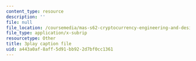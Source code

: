```yaml
---
content_type: resource
description: ''
file: null
file_location: /coursemedia/mas-s62-cryptocurrency-engineering-and-design-spring-2018/a443a0af8aff5d91bb922d7bf0cc1361_gF4Mkkhyz1Q.vtt
file_type: application/x-subrip
resourcetype: Other
title: 3play caption file
uid: a443a0af-8aff-5d91-bb92-2d7bf0cc1361
---
```

